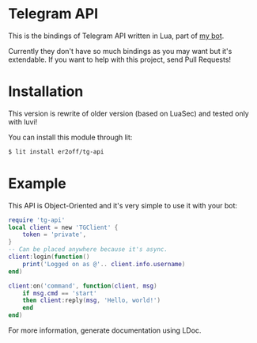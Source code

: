 # Telegram API

This is the bindings of Telegram API written in Lua, part of [my bot](https://github.com/er2off/comp-tg).

Currently they don't have so much bindings as you may want
but it's extendable. If you want to help with this project, send Pull Requests!

# Installation

This version is rewrite of older version (based on LuaSec) and tested only with luvi!

You can install this module through lit:
```sh
$ lit install er2off/tg-api
```

# Example

This API is Object-Oriented and it's very simple to use it with your bot:
```lua
require 'tg-api'
local client = new 'TGClient' {
	token = 'private',
}
-- Can be placed anywhere because it's async.
client:login(function()
	print('Logged on as @'.. client.info.username)
end)

client:on('command', function(client, msg)
	if msg.cmd == 'start'
	then client:reply(msg, 'Hello, world!')
	end
end)
```

For more information, generate documentation using LDoc.
